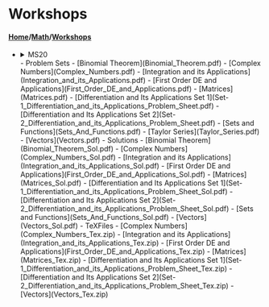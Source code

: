 # Workshops
#### [Home](../..)/[Math](..)/[Workshops]()
- <details><summary>MS20<summary>
  - Problem Sets
    - [Binomial Theorem](Binomial_Theorem.pdf)
    - [Complex Numbers](Complex_Numbers.pdf)
    - [Integration and its Applications](Integration_and_its_Applications.pdf)
    - [First Order DE and Applications](First_Order_DE_and_Applications.pdf)
    - [Matrices](Matrices.pdf)
    - [Differentiation and Its Applications Set 1](Set-1_Differentiation_and_its_Applications_Problem_Sheet.pdf)
    - [Differentiation and Its Applications Set 2](Set-2_Differentiation_and_its_Applications_Problem_Sheet.pdf)
    - [Sets and Functions](Sets_And_Functions.pdf)
    - [Taylor Series](Taylor_Series.pdf)
    - [Vectors](Vectors.pdf)
  - Solutions
    - [Binomial Theorem](Binomial_Theorem_Sol.pdf)
    - [Complex Numbers](Complex_Numbers_Sol.pdf)
    - [Integration and its Applications](Integration_and_its_Applications_Sol.pdf)
    - [First Order DE and Applications](First_Order_DE_and_Applications_Sol.pdf)
    - [Matrices](Matrices_Sol.pdf)
    - [Differentiation and Its Applications Set 1](Set-1_Differentiation_and_its_Applications_Problem_Sheet_Sol.pdf)
    - [Differentiation and Its Applications Set 2](Set-2_Differentiation_and_its_Applications_Problem_Sheet_Sol.pdf)
    - [Sets and Functions](Sets_And_Functions_Sol.pdf)
    - [Vectors](Vectors_Sol.pdf)
  - TeXFiles
    - [Complex Numbers](Complex_Numbers_Tex.zip)
    - [Integration and its Applications](Integration_and_its_Applications_Tex.zip)
    - [First Order DE and Applications](First_Order_DE_and_Applications_Tex.zip)
    - [Matrices](Matrices_Tex.zip)
    - [Differentiation and Its Applications Set 1](Set-1_Differentiation_and_its_Applications_Problem_Sheet_Tex.zip)
    - [Differentiation and Its Applications Set 2](Set-2_Differentiation_and_its_Applications_Problem_Sheet_Tex.zip)
    - [Vectors](Vectors_Tex.zip)
  </details>

